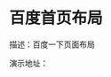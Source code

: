 # 百度首页布局

描述：百度一下页面布局

演示地址：[<i class="icon-external-link icon-2x" style="font-size: 16px;"></i>](https://haochn.github.io/demo/baidu/index.html)
